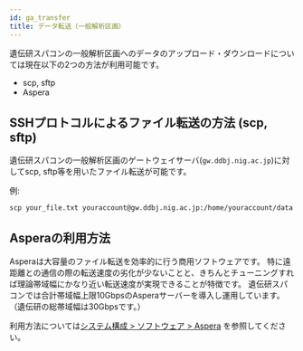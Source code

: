 ```yaml
---
id: ga_transfer
title: データ転送（一般解析区画）
---
```



遺伝研スパコンの一般解析区画へのデータのアップロード・ダウンロードについては現在以下の2つの方法が利用可能です。


- scp, sftp
- Aspera


##  SSHプロトコルによるファイル転送の方法 (scp, sftp)

遺伝研スパコンの一般解析区画のゲートウェイサーバ(`gw.ddbj.nig.ac.jp`)に対してscp, sftp等を用いたファイル転送が可能です。

例:

```
scp your_file.txt youraccount@gw.ddbj.nig.ac.jp:/home/youraccount/data
```


## Asperaの利用方法

Asperaは大容量のファイル転送を効率的に行う商用ソフトウェアです。
特に遠距離との通信の際の転送速度の劣化が少ないことと、きちんとチューニングすれば理論帯域幅にかなり近い転送速度が実現できることが特徴です。
遺伝研スパコンでは合計帯域幅上限10GbpsのAsperaサーバーを導入し運用しています。
（遺伝研の総帯域幅は30Gbpsです。）

利用方法については[システム構成 > ソフトウェア > Aspera](../software/aspera/aspera.md) を参照してください。
